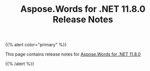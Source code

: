 ﻿---
title: Aspose.Words for .NET 11.8.0 Release Notes
description: "Aspose.Words for .NET 11.8.0 Release Notes – learn about the latest updates and fixes."
type: docs
weight: 30
url: /net/aspose-words-for-net-11-8-0-release-notes/
---

{{% alert color="primary" %}} 

This page contains release notes for [Aspose.Words for .NET 11.8.0](https://www.nuget.org/packages/Aspose.Words/11.8.0)

{{% /alert %}}
